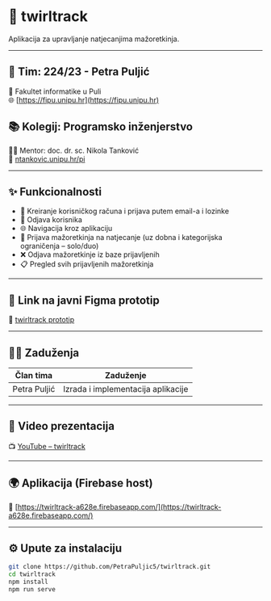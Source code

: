 # 💃 twirltrack

Aplikacija za upravljanje natjecanjima mažoretkinja.

---

## 👥 Tim: 224/23 - Petra Puljić  
📍 Fakultet informatike u Puli  
🌐 [https://fipu.unipu.hr](https://fipu.unipu.hr)

## 📚 Kolegij: Programsko inženjerstvo  
👨‍🏫 Mentor: doc. dr. sc. Nikola Tanković  
🔗 [ntankovic.unipu.hr/pi](http://ntankovic.unipu.hr/pi)

---

## ✨ Funkcionalnosti

- 👤 Kreiranje korisničkog računa i prijava putem email-a i lozinke  
- 🚪 Odjava korisnika
- 🌐 Navigacija kroz aplikaciju 
- 📝 Prijava mažoretkinja na natjecanje (uz dobna i kategorijska ograničenja – solo/duo)  
- ❌ Odjava mažoretkinje iz baze prijavljenih  
- 📋 Pregled svih prijavljenih mažoretkinja  

---

## 🔗 Link na javni Figma prototip  
🎨 [twirltrack prototip](https://www.figma.com/design/0ExEpyUlnYzHfjImiTCqxe/TwirlTrack---prototip)

---

## 👩‍💻 Zaduženja

| Član tima     | Zaduženje                             |
|---------------|----------------------------------------|
| Petra Puljić  | Izrada i implementacija aplikacije     |

---

## 🎥 Video prezentacija  
📺 [YouTube – twirltrack](https://youtu.be/FXybIxt0gk4)

---

## 🌍 Aplikacija (Firebase host)  
🔗 [https://twirltrack-a628e.firebaseapp.com/](https://twirltrack-a628e.firebaseapp.com/)

---

## ⚙️ Upute za instalaciju

```bash
git clone https://github.com/PetraPuljic5/twirltrack.git
cd twirltrack
npm install
npm run serve
